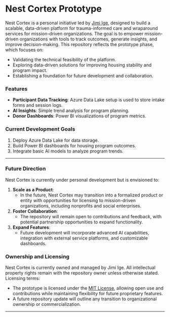 # Nest Cortex Prototype

Nest Cortex is a personal initiative led by [Jimi Ige](https://github.com/Jimi-Ige), designed to build a scalable, data-driven platform for trauma-informed care and wraparound services for mission-driven organizations. The goal is to empower mission-driven organizations with tools to track outcomes, generate insights, and improve decision-making. This repository reflects the prototype phase, which focuses on:
- Validating the technical feasibility of the platform.
- Exploring data-driven solutions for improving housing stability and program impact.
- Establishing a foundation for future development and collaboration.

### Features
- **Participant Data Tracking**: Azure Data Lake setup is used to store intake forms and session logs.
- **AI Insights**: Simple trend analysis for program planning.
- **Donor Dashboards**: Power BI visualizations of program metrics.

### Current Development Goals
1. Deploy Azure Data Lake for data storage.
2. Build Power BI dashboards for housing program outcomes.
3. Integrate basic AI models to analyze program trends.
---

### Future Direction
Nest Cortex is currently under personal development but is envisioned to:
1. **Scale as a Product**:
   - In the future, Nest Cortex may transition into a formalized product or entity with opportunities for licensing to mission-driven organizations, including nonprofits and social enterprises.
2. **Foster Collaboration**:
   - The repository will remain open to contributions and feedback, with potential partnership opportunities to expand functionality.
3. **Expand Features**:
   - Future development will incorporate advanced AI capabilities, integration with external service platforms, and customizable dashboards.

### Ownership and Licensing
Nest Cortex is currently owned and managed by Jimi Ige. All intellectual property rights remain with the repository owner unless otherwise stated. Licensing terms:
- The prototype is licensed under the [MIT License](LICENSE), allowing open use and contributions while maintaining flexibility for future proprietary features.
- A future repository update will outline any transition to organizational ownership or commercialization.

---

